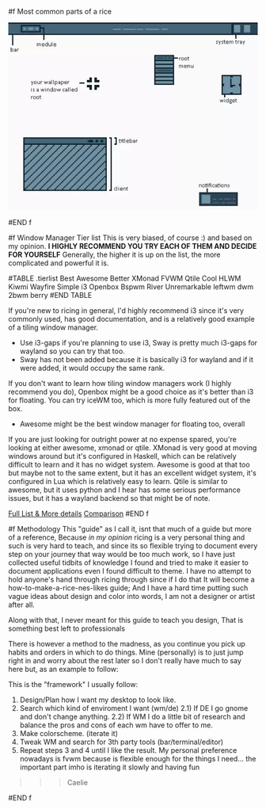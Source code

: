 <!-- DUMPING GROUND FOR STUFF FROM HERE AND THERE -->
<!-- TODO: Remove, This should taken care of via git -->

#f Most common parts of a rice

<img class="pxl-art" alt="illustration" src="embed/ricing-guide.webp" />

#END f

#f Window Manager Tier list
This is very biased, of course :)
and based on my opinion.
**I HIGHLY RECOMMEND YOU TRY EACH OF THEM AND DECIDE FOR YOURSELF**
Generally, the higher it is up on the list, the more complicated and powerful it is.

#TABLE	.tierlist 
Best	Awesome	
Better	XMonad	FVWM	Qtile
Cool	HLWM	Kiwmi	Wayfire
Simple	i3	Openbox	Bspwm	River
Unremarkable	leftwm	dwm	2bwm	berry
#END TABLE

If you're new to ricing in general, I'd highly recommend i3 since it's very commonly used, has good documentation, and is a relatively good example of a tiling window manager.
* Use i3-gaps if you're planning to use i3, Sway is pretty much i3-gaps for wayland so you can try that too.
* Sway has not been added because it is basically i3 for wayland and if it were added, it would occupy the same rank.

If you don't want to learn how tiling window managers work (I highly recommend you do), Openbox might be a good choice as it's better than i3 for floating.
You can try iceWM too, which is more fully featured out of the box.
* Awesome might be the best window manager for floating too, overall

If you are just looking for outright power at no expense spared, you're looking at either awesome, xmonad or qtile.
XMonad is very good at moving windows around but it's configured in Haskell, which can be relatively difficult to learn and it has no widget system.
Awesome is good at that too but maybe not to the same extent, but it has an excellent widget system, it's configured in Lua which is relatively easy to learn.
Qtile is similar to awesome, but it uses python and I hear has some serious performance issues, but it has a wayland backend so that might be of note.

[Full List & More details](https://wiki.archlinux.org/title/Window_manager#List_of_window_managers)
[Comparison](https://wiki.archlinux.org/title/Comparison_of_tiling_window_managers)
#END f

#f Methodology
This "guide" as I call it, isnt that much of a guide but more of a reference, Because *in my opinion* ricing is a very personal thing and such is very hard to teach,
and since its so flexible trying to document every step on your journey that way would be too much work, so I have just collected useful tidbits of knowledge I found
and tried to make it easier to document applications even I found difficult to theme. I have no attempt to hold anyone's hand through ricing through since if I do that
It will become a how-to-make-a-rice-nes-likes guide; And I have a hard time putting such vague ideas about design and color into words, I am not a designer or artist after all.

Along with that, I never meant for this guide to teach you design, That is something best left to professionals

There is however a method to the madness, as you continue you pick up habits and orders in which to do things. Mine (personally) is to just jump right in and worry about the rest later
so I don't really have much to say here but, as an example to follow:

>>>
This is the "framework" I usually follow:
1) Design/Plan how I want my desktop to look like.
2) Search which kind of enviroment I want (wm/de)
  2.1) If DE I go gnome and don't change anything.
  2.2) If WM I do a little bit of research and balance the pros and cons of each wm have to offer to me.
3) Make colorscheme. (iterate it)
4) Tweak WM and search for 3th party tools (bar/terminal/editor)
5) Repeat steps 3 and 4 until I like the result.
My personal preference nowadays is fvwm because is flexible enough for the things I need... the important part imho is iterating it slowly and having fun 
>>> Caelie

#END f

